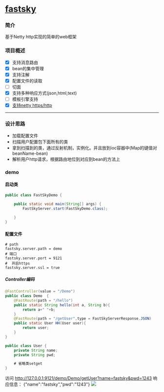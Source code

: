 # [fastsky](https://starryfei.github.io/fastsky/ "fastsky")

### 简介
基于Netty http实现的简单的web框架

### 项目概述
- [x] 支持消息路由
- [x] bean的集中管理
- [x] 支持注解
- [x] 配置文件的读取
- [ ] 切面
- [x] 支持多种响应方式(json,html,text)
- [ ] 模板引擎支持
- [x] [支持netty https/http](https://www.zuoyanyouwu.com/2017/01/netty-ssl-using-and-analyze/)

------------

### 设计思路
- 加载配置文件
- 扫描用户配置包下面所有的类
- 拿到扫描到的类，通过反射机制，实例化。并且放到ioc容器中(Map的键值对  beanName-bean)
- 解析用户http请求，根据路由地位到对应到bean的方法上

### demo
#### 启动类
```java
public class FastSkyDemo {
    
    public static void main(String[] args) {
        FastSkyServer.start(FastSkyDemo.class);

    }
}
```
#### 配置文件
```properties
# path
fastsky.server.path = demo
# 端口
fastsky.server.port = 9121
#  开启https
fastsky.server.ssl = true
```

##### Controller编码
```java
@FastController(value = "/Demo")
public class Demo  {
    @FastRoute(path = "/hello")
    public static String hello(int a, String b){
        return a+" "+b;
    }
    @FastRoute(path = "/getUser",type = FastSkyServerResponse.JSON)
    public static User HH(User user){
        return user;
    }
}

public class User {
    private String name;
    private String pwd;

    # 省略类setget 
}
```
访问 http://127.0.0.1:9121/demo/Demo/getUser?name=fastsky&pwd=1243
响应信息： {"name":"fastsky","pwd":"1243"}
[![](响应)](https://github.com/starryfei/fastsky/blob/master/img/http.png)

